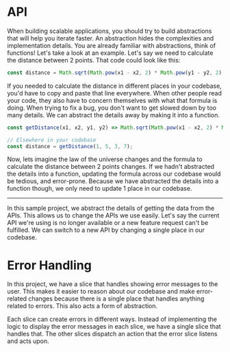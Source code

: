 # API

When building scalable applications, you should try to build abstractions that will help you iterate faster. An abstraction hides the complexities and implementation details. You are already familiar with abstractions, think of functions! Let's take a look at an example. Let's say we need to calculate the distance between 2 points. That code could look like this:

```js
const distance = Math.sqrt(Math.pow(x1 - x2, 2) * Math.pow(y1 - y2, 2));
```

If you needed to calculate the distance in different places in your codebase, you'd have to copy and paste that line everywhere. When other people read your code, they also have to concern themselves with what that formula is doing. When trying to fix a bug, you don't want to get slowed down by too many details. We can abstract the details away by making it into a function.

```js
const getDistance(x1, x2, y1, y2) => Math.sqrt(Math.pow(x1 - x2, 2) * Math.pow(y1 - y2, 2));

// Elsewhere in your codebase
const distance = getDistance(1, 5, 3, 7);
```

Now, lets imagine the law of the universe changes and the formula to calculate the distance between 2 points changes. If we hadn't abstracted the details into a function, updating the formula across our codebase would be tedious, and error-prone. Because we have abstracted the details into a function though, we only need to update 1 place in our codebase.

---

In this sample project, we abstract the details of getting the data from the APIs. This allows us to change the APIs we use easily. Let's say the current API we're using is no longer available or a new feature request can't be fulfilled. We can switch to a new API by changing a single place in our codebase.

# Error Handling

In this project, we have a slice that handles showing error messages to the user. This makes it easier to reason about our codebase and make error-related changes because there is a single place that handles anything related to errors. This also acts a form of abstraction.

Each slice can create errors in different ways. Instead of implementing the logic to display the error messages in each slice, we have a single slice that handles that. The other slices dispatch an action that the error slice listens and acts upon.

